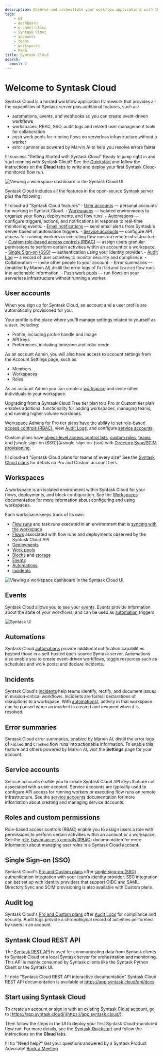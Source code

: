 ```yaml
---
description: Observe and orchestrate your workflow applications with the hosted Syntask Cloud platform.
tags:
    - UI
    - dashboard
    - orchestration
    - Syntask Cloud
    - accounts
    - teams
    - workspaces
    - PaaS
title: Syntask Cloud
search:
  boost: 2
---
```


# Welcome to Syntask Cloud <span class="badge cloud"></span>

Syntask Cloud is a hosted workflow application framework that provides all the capabilities of Syntask server plus additional features, such as:

- automations, events, and webhooks so you can create event-driven workflows
- workspaces, RBAC, SSO, audit logs and related user management tools for collaboration
- push work pools for running flows on serverless infrastructure without a worker
- error summaries powered by Marvin AI to help you resolve errors faster

!!! success "Getting Started with Syntask Cloud"
    Ready to jump right in and start running with Syntask Cloud? See the [Quickstart](/getting-started/quickstart/) and follow the instructions on the **Cloud** tabs to write and deploy your first Syntask Cloud-monitored flow run.

![Viewing a workspace dashboard in the Syntask Cloud UI](/img/ui/cloud-dashboard.png)

Syntask Cloud includes all the features in the open-source Syntask server plus the following:

!!! cloud-ad "Syntask Cloud features"
    - [User accounts](#user-accounts) &mdash; personal accounts for working in Syntask Cloud.
    - [Workspaces](/cloud/workspaces/) &mdash; isolated environments to organize your flows, deployments, and flow runs.
    - [Automations](/cloud/automations/) &mdash; configure triggers, actions, and notifications in response to real-time monitoring events.
    - [Email notifications](/cloud/automations/) &mdash; send email alerts from Syntask's server based on automation triggers.
    - [Service accounts](/cloud/users/service-accounts/) &mdash; configure API access for running workers or executing flow runs on remote infrastructure.
    - [Custom role-based access controls (RBAC)](/cloud/users/roles/) &mdash; assign users granular permissions to perform certain activities within an account or a workspace.
    - [Single Sign-on (SSO)](/cloud/users/sso/) &mdash; authentication using your identity provider.
    - [Audit Log](/cloud/users/audit-log/) &mdash; a record of user activities to monitor security and compliance.
    - Collaboration &mdash; invite other people to your account.
    - Error summaries  &mdash; (enabled by Marvin AI) distill the error logs of `Failed` and `Crashed` flow runs into actionable information.
    - [Push work pools](/guides/deployment/push-work-pools/) &mdash; run flows on your serverless infrastructure without running a worker.

## User accounts

When you sign up for Syntask Cloud, an account and a user profile are automatically provisioned for you.

Your profile is the place where you'll manage settings related to yourself as a user, including:

- Profile, including profile handle and image
- API keys
- Preferences, including timezone and color mode

As an account Admin, you will also have access to account settings from the Account Settings page, such as:

- Members
- Workspaces
- Roles

As an account Admin you can create a [workspace](#workspaces) and invite other individuals to your workspace.

Upgrading from a Syntask Cloud Free tier plan to a Pro or Custom tier plan enables additional functionality for adding workspaces, managing teams, and running higher volume workloads.

Workspace Admins for Pro tier plans have the ability to set [role-based access controls (RBAC)](#roles-and-custom-permissions), view [Audit Logs](#audit-log), and configure [service accounts](#service-accounts).

Custom plans have [object-level access control lists](/cloud/users/object-access-control-lists/), [custom roles](/cloud/users/roles/), [teams](/cloud/users/teams/), and [single sign-on (SSO)](#single-sign-on-(sso) with [Directory Sync/SCIM provisioning](/cloud/users/sso/#scim-provisioning).

!!! cloud-ad "Syntask Cloud plans for teams of every size"
    See the [Syntask Cloud plans](https://www.syntask.io/pricing/) for details on Pro and Custom account tiers.

## Workspaces

A workspace is an isolated environment within Syntask Cloud for your flows, deployments, and block configuration.
See the [Workspaces](/cloud/workspaces/) documentation for more information about configuring and using workspaces.

Each workspace keeps track of its own:

- [Flow runs](/concepts/flows/) and task runs executed in an environment that is [syncing with the workspace](/cloud/workspaces/)
- [Flows](/concepts/flows/) associated with flow runs and deployments observed by the Syntask Cloud API
- [Deployments](/concepts/deployments/)
- [Work pools](/concepts/work-pools/)
- [Blocks](/concepts/blocks/) and [storage](/concepts/storage/)
- [Events](/cloud/events/)
- [Automations](/concepts/automations/)
- [Incidents](/cloud/incidents/)

![Viewing a workspace dashboard in the Syntask Cloud UI.](/img/ui/cloud-new-workspace.png)

## Events

Syntask Cloud allows you to see your [events](/cloud/events/). Events provide information about the state of your workflows, and can be used as [automation](/concepts/automations/) triggers.

![Syntask UI](/img/ui/event-feed.png)

## Automations

Syntask Cloud [automations](/concepts/automations/) provide additional notification capabilities beyond those in a self-hosted open-source Syntask server.
Automations also enable you to create event-driven workflows, toggle resources such as schedules and work pools, and declare incidents.

## Incidents <span class="badge pro"></span> <span class="badge custom"></span>

Syntask Cloud's [incidents](/cloud/incidents/) help teams identify, rectify, and document issues in mission-critical workflows.
Incidents are formal declarations of disruptions to a workspace.
With [automations](/cloud/incidents/#incident-automations)), activity in that workspace can be paused when an incident is created and resumed when it is resolved.

## Error summaries

Syntask Cloud error summaries, enabled by Marvin AI, distill the error logs of `Failed` and `Crashed` flow runs into actionable information.
To enable this feature and others powered by Marvin AI, visit the **Settings** page for your account.

## Service accounts <span class="badge pro"></span> <span class="badge custom"></span>

Service accounts enable you to create Syntask Cloud API keys that are not associated with a user account.
Service accounts are typically used to configure API access for running workers or executing flow runs on remote infrastructure.
See the [service accounts](/cloud/users/service-accounts/) documentation for more information about creating and managing service accounts.

## Roles and custom permissions <span class="badge pro"> </span><span class="badge custom"></span>

Role-based access controls (RBAC) enable you to assign users a role with permissions to perform certain activities within an account or a workspace.
See the [role-based access controls (RBAC)](/cloud/users/roles/) documentation for more information about managing user roles in a Syntask Cloud account.

## Single Sign-on (SSO) <span class="badge pro"></span> <span class="badge custom"></span>

Syntask Cloud's [Pro and Custom plans](https://www.syntask.io/pricing) offer [single sign-on (SSO)](/cloud/users/sso/) authentication integration with your team’s identity provider.
SSO integration can bet set up with identity providers that support OIDC and SAML.
Directory Sync and SCIM provisioning is also available with Custom plans.

## Audit log <span class="badge pro"></span> <span class="badge custom"></span>

Syntask Cloud's [Pro and Custom plans](https://www.syntask.io/pricing) offer [Audit Logs](/cloud/users/audit-log/) for compliance and security.
Audit logs provide a chronological record of activities performed by users in an account.

## Syntask Cloud REST API

The [Syntask REST API](/api-ref/rest-api/) is used for communicating data from Syntask clients to Syntask Cloud or a local Syntask server for orchestration and monitoring.
This API is mainly consumed by Syntask clients like the Syntask Python Client or the Syntask UI.

!!! note "Syntask Cloud REST API interactive documentation"
    Syntask Cloud REST API documentation is available at <a href="https://app.syntask.cloud/api/docs" target="_blank">https://app.syntask.cloud/api/docs</a>.

## Start using Syntask Cloud

To create an account or sign in with an existing Syntask Cloud account, go to [https://app.syntask.cloud/](https://app.syntask.cloud/).

Then follow the steps in the UI to deploy your first Syntask Cloud-monitored flow run. For more details, see the [Syntask Quickstart](/getting-started/quickstart/) and follow the instructions on the **Cloud** tabs.

!!! tip "Need help?"
    Get your questions answered by a Syntask Product Advocate!
    [Book a Meeting](https://calendly.com/syntask-experts/syntask-product-advocates?utm_campaign=syntask_docs_cloud&utm_content=syntask_docs&utm_medium=docs&utm_source=docs)

